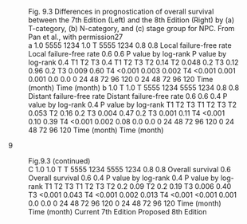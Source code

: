 <figure>
<figcaption>Fig. 9.3 Differences in prognostication of overall survival between the 7th Edition (Left) and the 8th Edition (Right) by (a) T-category, (b)
N-category, and (c) stage group for NPC. From Pan et al., with permission27</figcaption>  
a 1.0  
5555
1234  
1.0  
T  
5555  
1234  
0.8  
0.8  
Local failure-free rate  
Local failure-free rate  
0.6  
0.6  
P value by log-rank  
P value by log-rank  
0.4  
T1  
T2  
T3  
0.4  
T1  
T2  
T3  
T2  
0.14  
T2  
0.048  
0.2  
T3  
0.12  
0.96  
0.2  
T3  
0.009  
0.60  
T4  
<0.001  
0.003  
0.002  
T4  
<0.001  
0.001  
0.001  
0.0  
0.0  
0  
24  
48  
72  
96  
120  
0  
24  
48  
72  
96  
120  
Time (month)  
Time (month)  
b  
1.0  
T  
1.0  
T  
5555
1234  
5555  
1234  
0.8  
0.8  
Distant failure-free rate  
Distant failure-free rate  
0.6  
0.6  
0.4  
P value by log-rank  
0.4  
P value by log-rank  
T1  
T2  
T3  
T1  
T2  
T3  
T2  
0.053  
T2  
0.16  
0.2  
T3  
0.004  
0.47  
0.2  
T3  
0.001  
0.11  
T4  
<0.001  
0.10  
0.39  
T4  
<0.001  
0.002  
0.08  
0.0  
0.0  
0  
24  
48  
72  
96  
120  
0  
24  
48  
72  
96  
120  
Time (month)  
Time (month)  
</figure>  
9  
<!-- PageBreak -->  
<!-- PageNumber="110" -->
<!-- PageHeader="American Joint Committee on Cancer . 2017" -->  
<figure>
<figcaption>Fig.9.3 (continued)</figcaption>  
C  
1.0  
1.0  
T  
T  
5555  
1234  
5555
1234  
0.8  
0.8  
Overall survival  
0.6  
Overall survival  
0.6  
0.4  
P value by log-rank  
0.4  
P value by log-rank  
T1  
T2  
T3  
T1  
T2  
T3  
T2  
0.2  
0.09  
T2  
0.2  
0.19  
T3  
0.006  
0.40  
T3  
<0.001  
0.043  
T4  
<0.001  
0.002  
0.013  
T4  
<0.001  
<0.001  
0.001  
0.0  
0.0  
0  
24  
48  
72  
96  
120  
0  
24  
48  
72  
96  
120  
Time (month)  
Time (month)  
Current 7th Edition  
Proposed 8th Edition  
</figure>